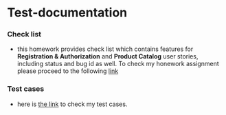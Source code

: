 # Test-documentation
### Check list 
- this homework provides check list which contains features for **Registration & Authorization** and **Product Catalog** user stories, including status and bug id as well. To check my honework assignment please proceed to the following [link](https://docs.google.com/spreadsheets/d/1o3Wjz1jOPXRwNbQhCdaxfD6pt0NZ--Jg/edit?usp=sharing&ouid=115054486416222020297&rtpof=true&sd=true)   
### Test cases 
- here is [the link](https://app.qase.io/project/G7?previewMode=side&suite=7) to check my test cases. 
